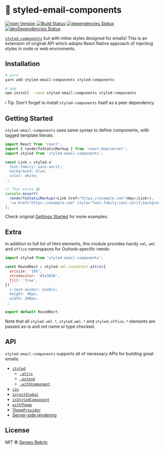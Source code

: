 # 💌 styled-email-components

[![npm Version](https://img.shields.io/npm/v/styled-email-components.svg?maxAge=0)](https://www.npmjs.com/package/styled-email-components)
[![Build Status](https://img.shields.io/travis/sergeybekrin/styled-email-components.svg?maxAge=0)](https://travis-ci.org/sergeybekrin/styled-email-components)
[![dependencies Status](https://img.shields.io/david/sergeybekrin/styled-email-components.svg?maxAge=0)](https://david-dm.org/sergeybekrin/styled-email-components)
[![devDependencies Status](https://img.shields.io/david/dev/sergeybekrin/styled-email-components.svg?maxAge=0)](https://david-dm.org/sergeybekrin/styled-email-components?type=dev)

[`styled-components`](https://www.styled-components.com/) but with inline styles
designed for emails! This is an extension of original API which adopts React
Native approach of injecting styles in node or web enviroments.

## Installation

```sh
# yarn
yarn add styled-email-components styled-components

# npm
npm install --save styled-email-components styled-components
```

ℹ️ Tip: Don't forget to install `styled-components` itself as a peer dependency.

## Getting Started

`styled-email-components` uses same syntax to define components, with tagged
template literals:

```js
import React from 'react';
import { renderToStaticMarkup } from 'react-dom/server';
import styled from 'styled-email-components';

const Link = styled.a`
  font-family: sans-serif;
  background: blue;
  color: white;
`;

// That works 😱
console.assert(
  renderToStaticMarkup(<Link href="https://example.com">Hey</Link>),
  '<a href="https://example.com" style="font-family:sans-serif;background-color:blue;color:white;">Hey</a>',
);
```

Check original
[Gettings Started](https://www.styled-components.com/docs/basics#getting-started)
for more examples.

## Extra

In addition to full list of html elements, this module provides handy `vml`,
`wml` and `office` namespaces for Outlook-specific needs:

```js
import styled from 'styled-email-components';

const RoundRect = styled.vml.roundrect.attrs({
  arcsize: '10%',
  strokecolor: '#1e3650',
  fill: 'true',
})`
  v-text-anchor: middle;
  height: 40px;
  width: 200px;
`;

export default RoundRect;
```

Note that all `styled.vml.*`, `styled.wml.*` and `styled.office.*` elements are
passed as-is and not name or type checked.

## API

`styled-email-components` supports all of necessary APIs for building great
emails:

- [`styled`](https://www.styled-components.com/docs/api#styled)
  - [`.attrs`](https://www.styled-components.com/docs/api#attrs)
  - [`.extend`](https://www.styled-components.com/docs/api#extend)
  - [`.withComponent`](https://www.styled-components.com/docs/api#withcomponent)
- [`css`](https://www.styled-components.com/docs/api#css)
- [`injectGlobal`](https://www.styled-components.com/docs/api#injectglobal)
- [`isStyledComponent`](https://www.styled-components.com/docs/api#isstyledcomponent)
- [`withTheme`](https://www.styled-components.com/docs/api#withtheme)
- [`ThemeProvider`](https://www.styled-components.com/docs/api#themeprovider)
- [Server-side rendering](https://www.styled-components.com/docs/advanced#server-side-rendering)

## License

MIT &copy; [Sergey Bekrin](http://bekrin.me/)
